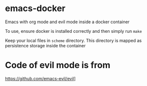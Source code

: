 # emacs-docker
Emacs  with org mode and evil mode inside a docker 
container

To use,  ensure docker  is installed correctly and 
then simply run `make` 

Keep your local files in `scheme` directory.  This 
directory is mapped as persistence
storage inside the container

# Code of evil mode is from 
https://github.com/emacs-evil/evil]
